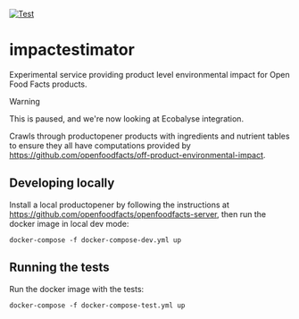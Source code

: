 [![Test](https://github.com/openfoodfacts/impactestimator/actions/workflows/test.yml/badge.svg)](https://github.com/openfoodfacts/impactestimator/actions/workflows/test.yml)

# impactestimator
Experimental service providing product level environmental impact for Open Food Facts products.

> [!WARNING]  
> This is paused, and we're now looking at Ecobalyse integration.

Crawls through productopener products with ingredients and nutrient tables to ensure they all have
computations provided by https://github.com/openfoodfacts/off-product-environmental-impact.

## Developing locally

Install a local productopener by following the instructions at https://github.com/openfoodfacts/openfoodfacts-server, then run the docker image in local dev mode:

```
docker-compose -f docker-compose-dev.yml up
```

## Running the tests

Run the docker image with the tests:

```
docker-compose -f docker-compose-test.yml up
```


